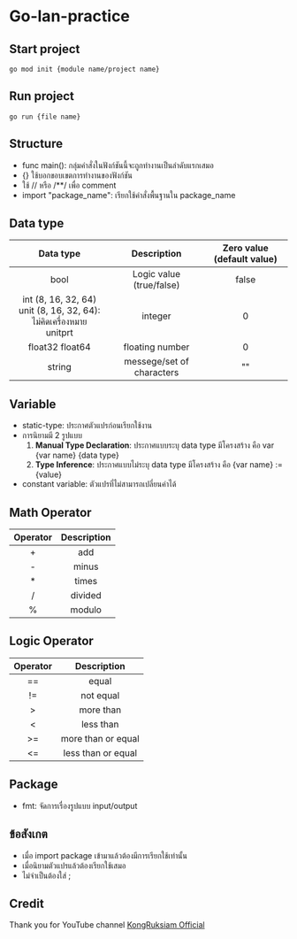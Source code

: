 # Go-lan-practice

## Start project
```
go mod init {module name/project name}
```

## Run project
```
go run {file name}
```

## Structure
- func main(): กลุ่มคำสั่งในฟังก์ชันนี้จะถูกทำงานเป็นลำดับแรกเสมอ
- {} ใช้บอกขอบเขตการทำงานของฟังก์ชัน
- ใช้ // หรือ /**/ เพื่อ comment
- import "package_name": เรียกใช้คำสั่งพื้นฐานใน package_name

## Data type
|Data type|Description|Zero value (default value)|
|:-------:|:---------:|:------------------------:|
|bool|Logic value (true/false)|false|
|int (8, 16, 32, 64)<br />unit (8, 16, 32, 64): ไม่คิดเครื่องหมาย<br />unitprt|integer|0|
|float32 float64|floating number|0|
|string|messege/set of characters|""|

## Variable
- static-type: ประกาศตัวแปรก่อนเรียกใช้งาน
- การนิยามมี 2 รูปแบบ
    1. **Manual Type Declaration**: ประกาศแบบระบุ data type มีโครงสร้าง คือ var {var name} {data type}
    2. **Type Inference**: ประกาศแบบไม่ระบุ data type มีโครงสร้าง คือ {var name} := {value}
- constant variable: ตัวแปรที่ไม่สามารถเปลี่ยนค่าได้

## Math Operator
|Operator|Description|
|:------:|:---------:|
|+|add|
|-|minus|
|*|times|
|/|divided|
|%|modulo|

## Logic Operator
|Operator|Description|
|:------:|:---------:|
|==|equal|
|!=|not equal|
|>|more than|
|<|less than|
|>=|more than or equal|
|<=|less than or equal|

## Package
- fmt: จัดการเรื่องรูปแบบ input/output

## ข้อสังเกต
- เมื่อ import package เข้ามาแล้วต้องมีการเรียกใช้เท่านั้น
- เมื่อนิยามตัวแปรแล้วต้องเรียกใช้เสมอ
- ไม่จำเป็นต้องใส่ ;

## Credit
Thank you for YouTube channel [KongRuksiam Official](https://youtu.be/pytqhPDTjnQ)